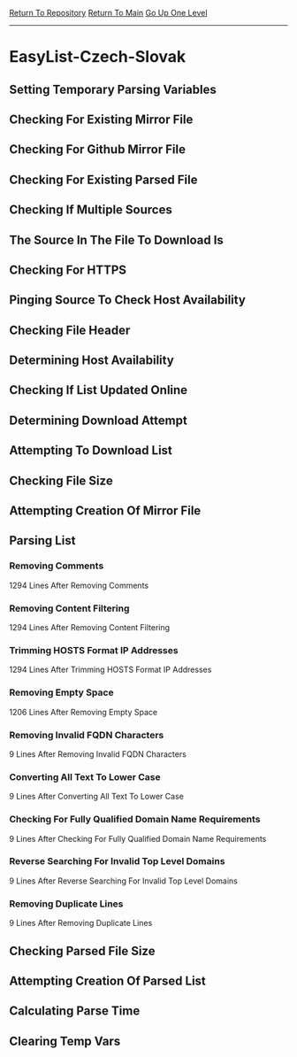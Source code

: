 [Return To Repository](https://github.com/deathbybandaid/piholeparser/)
[Return To Main](https://github.com/deathbybandaid/piholeparser/blob/master/RecentRunLogs/Mainlog.md)
[Go Up One Level](https://github.com/deathbybandaid/piholeparser/blob/master/RecentRunLogs/TopLevelScripts/30-Processing-Blacklists.md)
____________________________________
# EasyList-Czech-Slovak
## Setting Temporary Parsing Variables
## Checking For Existing Mirror File
## Checking For Github Mirror File
## Checking For Existing Parsed File
## Checking If Multiple Sources
## The Source In The File To Download Is
## Checking For HTTPS
## Pinging Source To Check Host Availability
## Checking File Header
## Determining Host Availability
## Checking If List Updated Online
## Determining Download Attempt
## Attempting To Download List
## Checking File Size
## Attempting Creation Of Mirror File
## Parsing List
### Removing Comments
1294 Lines After Removing Comments
### Removing Content Filtering
1294 Lines After Removing Content Filtering
### Trimming HOSTS Format IP Addresses
1294 Lines After Trimming HOSTS Format IP Addresses
### Removing Empty Space
1206 Lines After Removing Empty Space
### Removing Invalid FQDN Characters
9 Lines After Removing Invalid FQDN Characters
### Converting All Text To Lower Case
9 Lines After Converting All Text To Lower Case
### Checking For Fully Qualified Domain Name Requirements
9 Lines After Checking For Fully Qualified Domain Name Requirements
### Reverse Searching For Invalid Top Level Domains
9 Lines After Reverse Searching For Invalid Top Level Domains
### Removing Duplicate Lines
9 Lines After Removing Duplicate Lines
## Checking Parsed File Size
## Attempting Creation Of Parsed List
## Calculating Parse Time
## Clearing Temp Vars
